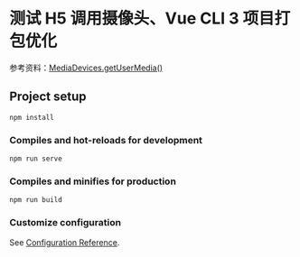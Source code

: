 # 测试 H5 调用摄像头、Vue CLI 3 项目打包优化

参考资料：[MediaDevices.getUserMedia()](https://developer.mozilla.org/zh-CN/docs/Web/API/MediaDevices/getUserMedia)


## Project setup
```
npm install
```

### Compiles and hot-reloads for development
```
npm run serve
```

### Compiles and minifies for production
```
npm run build
```

### Customize configuration
See [Configuration Reference](https://cli.vuejs.org/config/).
